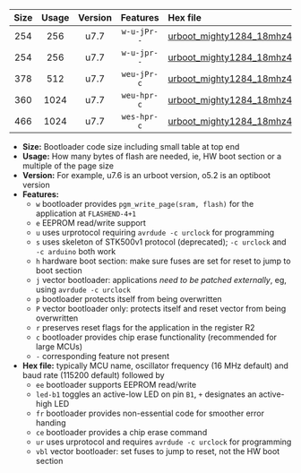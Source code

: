 |Size|Usage|Version|Features|Hex file|
|:-:|:-:|:-:|:-:|:--|
|254|256|u7.7|`w-u-jPr--`|[urboot_mighty1284_18mhz432_115200bps_led+b7_ur_vbl.hex](https://raw.githubusercontent.com/stefanrueger/urboot.hex/main/boards/mighty1284/fcpu_18mhz432/115200_bps/urboot_mighty1284_18mhz432_115200bps_led+b7_ur_vbl.hex)|
|254|256|u7.7|`w-u-jpr--`|[urboot_mighty1284_18mhz432_115200bps_led+b7_fr_ur_vbl.hex](https://raw.githubusercontent.com/stefanrueger/urboot.hex/main/boards/mighty1284/fcpu_18mhz432/115200_bps/urboot_mighty1284_18mhz432_115200bps_led+b7_fr_ur_vbl.hex)|
|378|512|u7.7|`weu-jPr-c`|[urboot_mighty1284_18mhz432_115200bps_ee_led+b7_fr_ce_ur_vbl.hex](https://raw.githubusercontent.com/stefanrueger/urboot.hex/main/boards/mighty1284/fcpu_18mhz432/115200_bps/urboot_mighty1284_18mhz432_115200bps_ee_led+b7_fr_ce_ur_vbl.hex)|
|360|1024|u7.7|`weu-hpr-c`|[urboot_mighty1284_18mhz432_115200bps_ee_led+b7_fr_ce_ur.hex](https://raw.githubusercontent.com/stefanrueger/urboot.hex/main/boards/mighty1284/fcpu_18mhz432/115200_bps/urboot_mighty1284_18mhz432_115200bps_ee_led+b7_fr_ce_ur.hex)|
|466|1024|u7.7|`wes-hpr-c`|[urboot_mighty1284_18mhz432_115200bps_ee_led+b7_fr_ce.hex](https://raw.githubusercontent.com/stefanrueger/urboot.hex/main/boards/mighty1284/fcpu_18mhz432/115200_bps/urboot_mighty1284_18mhz432_115200bps_ee_led+b7_fr_ce.hex)|

- **Size:** Bootloader code size including small table at top end
- **Usage:** How many bytes of flash are needed, ie, HW boot section or a multiple of the page size
- **Version:** For example, u7.6 is an urboot version, o5.2 is an optiboot version
- **Features:**
  + `w` bootloader provides `pgm_write_page(sram, flash)` for the application at `FLASHEND-4+1`
  + `e` EEPROM read/write support
  + `u` uses urprotocol requiring `avrdude -c urclock` for programming
  + `s` uses skeleton of STK500v1 protocol (deprecated); `-c urclock` and `-c arduino` both work
  + `h` hardware boot section: make sure fuses are set for reset to jump to boot section
  + `j` vector bootloader: applications *need to be patched externally*, eg, using `avrdude -c urclock`
  + `p` bootloader protects itself from being overwritten
  + `P` vector bootloader only: protects itself and reset vector from being overwritten
  + `r` preserves reset flags for the application in the register R2
  + `c` bootloader provides chip erase functionality (recommended for large MCUs)
  + `-` corresponding feature not present
- **Hex file:** typically MCU name, oscillator frequency (16 MHz default) and baud rate (115200 default) followed by
  + `ee` bootloader supports EEPROM read/write
  + `led-b1` toggles an active-low LED on pin `B1`, `+` designates an active-high LED
  + `fr` bootloader provides non-essential code for smoother error handing
  + `ce` bootloader provides a chip erase command
  + `ur` uses urprotocol and requires `avrdude -c urclock` for programming
  + `vbl` vector bootloader: set fuses to jump to reset, not the HW boot section
